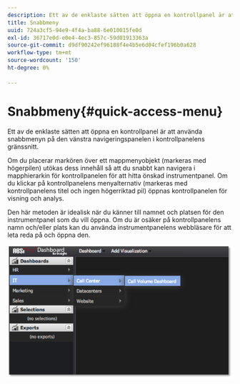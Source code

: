 ```yaml
---
description: Ett av de enklaste sätten att öppna en kontrollpanel är att använda snabbmenyn på den vänstra navigeringspanelen i kontrollpanelens gränssnitt.
title: Snabbmeny
uuid: 724a3cf5-94e9-4f4a-ba88-6e010015fe0d
exl-id: 36717e0d-e0e4-4ec3-857c-59d01913363a
source-git-commit: d9df90242ef96188f4e4b5e6d04cfef196b0a628
workflow-type: tm+mt
source-wordcount: '150'
ht-degree: 0%

---
```


# Snabbmeny{#quick-access-menu}

Ett av de enklaste sätten att öppna en kontrollpanel är att använda snabbmenyn på den vänstra navigeringspanelen i kontrollpanelens gränssnitt.

Om du placerar markören över ett mappmenyobjekt (markeras med högerpilen) utökas dess innehåll så att du snabbt kan navigera i mapphierarkin för kontrollpanelen för att hitta önskad instrumentpanel. Om du klickar på kontrollpanelens menyalternativ (markeras med kontrollpanelens titel och ingen högerriktad pil) öppnas kontrollpanelen för visning och analys.

Den här metoden är idealisk när du känner till namnet och platsen för den instrumentpanel som du vill öppna. Om du är osäker på kontrollpanelens namn och/eller plats kan du använda instrumentpanelens webbläsare för att leta reda på och öppna den.

![](assets/quick_access_menu.png)

